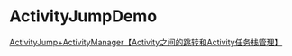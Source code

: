 # ActivityJumpDemo
[ActivityJump+ActivityManager【Activity之间的跳转和Activity任务栈管理】](http://www.cnblogs.com/whycxb/p/7443052.html)
